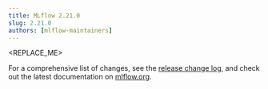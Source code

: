 ```yaml
---
title: MLflow 2.21.0
slug: 2.21.0
authors: [mlflow-maintainers]
---
```


<REPLACE_ME>

For a comprehensive list of changes, see the [release change log](https://github.com/mlflow/mlflow/releases/tag/v2.21.0), and check out the latest documentation on [mlflow.org](http://mlflow.org/).
